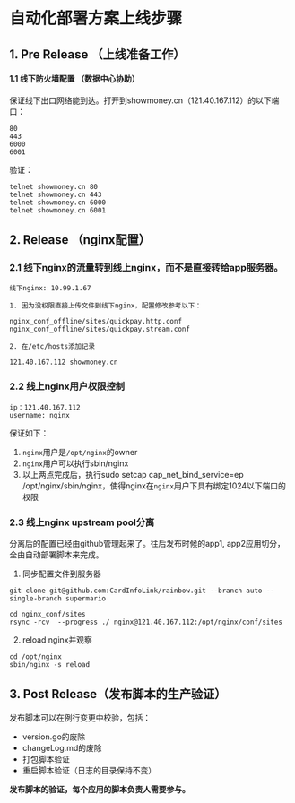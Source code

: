 # 自动化部署方案上线步骤

## 1. Pre Release （上线准备工作）
#### 1.1 线下防火墙配置 （数据中心协助）
保证线下出口网络能到达。打开到showmoney.cn（121.40.167.112）的以下端口：
```
80
443
6000
6001
```

验证：

```
telnet showmoney.cn 80
telnet showmoney.cn 443
telnet showmoney.cn 6000
telnet showmoney.cn 6001
```

## 2. Release （nginx配置）

### 2.1 线下nginx的流量转到线上nginx，而不是直接转给app服务器。
```
线下nginx: 10.99.1.67
```

```
1. 因为没权限直接上传文件到线下nginx，配置修改参考以下：

nginx_conf_offline/sites/quickpay.http.conf
nginx_conf_offline/sites/quickpay.stream.conf

2. 在/etc/hosts添加记录

121.40.167.112 showmoney.cn

```

### 2.2 线上nginx用户权限控制

```
ip：121.40.167.112
username: nginx
```

保证如下：

1. `nginx`用户是`/opt/nginx`的owner
2. `nginx`用户可以执行sbin/nginx
3. 以上两点完成后，执行sudo setcap cap_net_bind_service=ep /opt/nginx/sbin/nginx，使得nginx在`nginx`用户下具有绑定1024以下端口的权限

### 2.3 线上nginx upstream pool分离
分离后的配置已经由github管理起来了。往后发布时候的app1, app2应用切分，全由自动部署脚本来完成。

1. 同步配置文件到服务器

```
git clone git@github.com:CardInfoLink/rainbow.git --branch auto --single-branch supermario

cd nginx_conf/sites
rsync -rcv  --progress ./ nginx@121.40.167.112:/opt/nginx/conf/sites

```
2. reload nginx并观察

```
cd /opt/nginx
sbin/nginx -s reload

```

## 3. Post Release（发布脚本的生产验证）
发布脚本可以在例行变更中校验，包括：

* version.go的废除
* changeLog.md的废除
* 打包脚本验证
* 重启脚本验证（日志的目录保持不变）


**发布脚本的验证，每个应用的脚本负责人需要参与。**